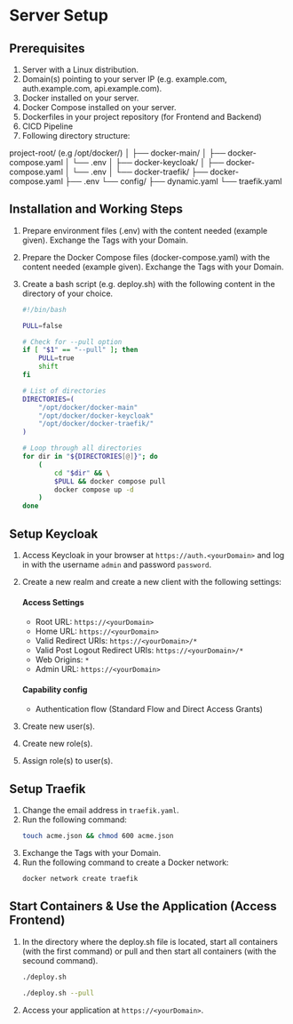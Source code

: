 # Server Setup

## Prerequisites

1. Server with a Linux distribution.
2. Domain(s) pointing to your server IP (e.g. example.com, auth.example.com, api.example.com).
3. Docker installed on your server.
4. Docker Compose installed on your server.
5. Dockerfiles in your project repository (for Frontend and Backend)
6. CICD Pipeline
7. Following directory structure:

project-root/ (e.g /opt/docker/)
│
├── docker-main/
│   ├── docker-compose.yaml
│   └── .env
│
├── docker-keycloak/
│   ├── docker-compose.yaml
│   └── .env
│
└── docker-traefik/
    ├── docker-compose.yaml
    ├── .env
    └── config/
        ├── dynamic.yaml
        └── traefik.yaml



## Installation and Working Steps

1. Prepare environment files (.env) with the content needed (example given). Exchange the <yourDomain> Tags with your Domain.

2. Prepare the Docker Compose files (docker-compose.yaml) with the content needed (example given). Exchange the <yourDomain> Tags with your Domain.

3. Create a bash script (e.g. deploy.sh) with the following content in the directory of your choice.
    ```sh
    #!/bin/bash

    PULL=false

    # Check for --pull option
    if [ "$1" == "--pull" ]; then
        PULL=true
        shift
    fi

    # List of directories
    DIRECTORIES=(
        "/opt/docker/docker-main"
        "/opt/docker/docker-keycloak"
        "/opt/docker/docker-traefik/"
    )

    # Loop through all directories
    for dir in "${DIRECTORIES[@]}"; do
        (
            cd "$dir" && \
            $PULL && docker compose pull
            docker compose up -d
        )
    done
    ```



## Setup Keycloak

1. Access Keycloak in your browser at `https://auth.<yourDomain>` and log in with the username `admin` and password `password`.

2. Create a new realm and create a new client with the following settings:
   #### Access Settings
    - Root URL: `https://<yourDomain>`
    - Home URL: `https://<yourDomain>`
    - Valid Redirect URIs: `https://<yourDomain>/*`
    - Valid Post Logout Redirect URIs: `https://<yourDomain>/*`
    - Web Origins: `*`
    - Admin URL: `https://<yourDomain>`
   #### Capability config
    - Authentication flow (Standard Flow and Direct Access Grants)

3. Create new user(s).
4. Create new role(s).
5. Assign role(s) to user(s).



## Setup Traefik

1. Change the email address in `traefik.yaml`.
2. Run the following command:
   ```sh
   touch acme.json && chmod 600 acme.json
   ```
3. Exchange the <yourDomain> Tags with your Domain.
4. Run the following command to create a Docker network:
   ```sh
   docker network create traefik
   ```



## Start Containers & Use the Application (Access Frontend)

1. In the directory where the deploy.sh file is located, start all containers (with the first command) or pull and then start all containers (with the secound command).
   ```sh
   ./deploy.sh
   ```
   ```sh
   ./deploy.sh --pull
   ```

2. Access your application at `https://<yourDomain>`.

